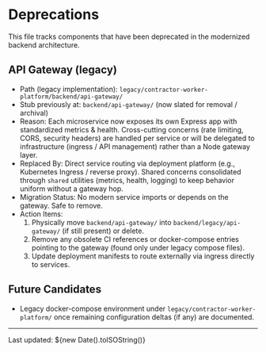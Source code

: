 # Deprecations

This file tracks components that have been deprecated in the modernized backend architecture.

## API Gateway (legacy)

- Path (legacy implementation): `legacy/contractor-worker-platform/backend/api-gateway/`
- Stub previously at: `backend/api-gateway/` (now slated for removal / archival)
- Reason: Each microservice now exposes its own Express app with standardized metrics & health. Cross-cutting concerns (rate limiting, CORS, security headers) are handled per service or will be delegated to infrastructure (ingress / API management) rather than a Node gateway layer.
- Replaced By: Direct service routing via deployment platform (e.g., Kubernetes Ingress / reverse proxy). Shared concerns consolidated through `shared` utilities (metrics, health, logging) to keep behavior uniform without a gateway hop.
- Migration Status: No modern service imports or depends on the gateway. Safe to remove.
- Action Items:
  1. Physically move `backend/api-gateway/` into `backend/legacy/api-gateway/` (if still present) or delete.
  2. Remove any obsolete CI references or docker-compose entries pointing to the gateway (found only under legacy compose files).
  3. Update deployment manifests to route externally via ingress directly to services.

## Future Candidates

- Legacy docker-compose environment under `legacy/contractor-worker-platform/` once remaining configuration deltas (if any) are documented.

---
Last updated: ${new Date().toISOString()}
